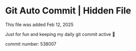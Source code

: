 # Git Auto Commit | Hidden File

This file was added Feb 12, 2025

Just for fun and keeping my daily git commit active 🤪

commit number: 538007
